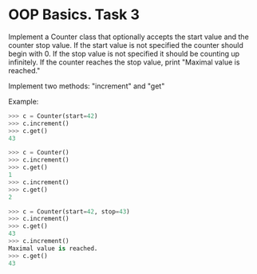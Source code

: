 # OOP Basics. Task 3

Implement a Counter class that optionally accepts the start value and the counter stop value.
If the start value is not specified the counter should begin with 0.
If the stop value is not specified it should be counting up infinitely.
If the counter reaches the stop value, print "Maximal value is reached."

Implement two methods: "increment" and "get"

Example:
```python
>>> c = Counter(start=42)
>>> c.increment()
>>> c.get()
43

>>> c = Counter()
>>> c.increment()
>>> c.get()
1
>>> c.increment()
>>> c.get()
2

>>> c = Counter(start=42, stop=43)
>>> c.increment()
>>> c.get()
43
>>> c.increment()
Maximal value is reached.
>>> c.get()
43
```